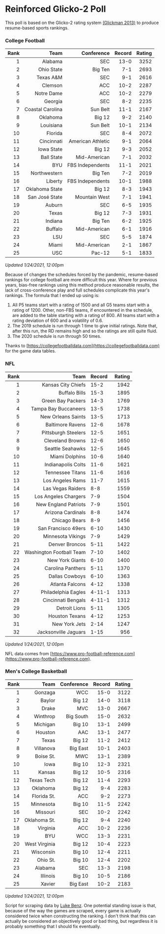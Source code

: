 # Reinforced Glicko-2 Poll

This poll is based on the Glicko-2 rating system [\(Glickman 2013\)](http://glicko.net/glicko/glicko2.pdf) to produce resume-based sports rankings.

### College Football
| Rank  | Team                 | Conference           | Record   | Rating |
| ---:  | ---:                 | ---:                 | ---:     | ---:   |
| 1     | Alabama              | SEC                  | 13-0     | 3252   |
| 2     | Ohio State           | Big Ten              | 7-1      | 2693   |
| 3     | Texas A&M            | SEC                  | 9-1      | 2616   |
| 4     | Clemson              | ACC                  | 10-2     | 2287   |
| 5     | Notre Dame           | ACC			      | 10-2     | 2279   |
| 6     | Georgia              | SEC                  | 8-2      | 2235   |
| 7     | Coastal Carolina     | Sun Belt             | 11-1     | 2167   |
| 8     | Oklahoma             | Big 12               | 9-2      | 2140   |
| 9     | Louisiana            | Sun Belt             | 10-1     | 2134   |
| 10    | Florida              | SEC                  | 8-4      | 2072   |
| 11    | Cincinnati           | American Athletic    | 9-1      | 2064   |
| 12    | Iowa State           | Big 12               | 9-3      | 2052   |
| 13    | Ball State           | Mid-American         | 7-1      | 2032   |
| 14    | BYU                  | FBS Independents     | 11-1     | 2021   |
| 15    | Northwestern         | Big Ten              | 7-2      | 2019   |
| 16    | Liberty              | FBS Independents     | 10-1     | 1988   |
| 17    | Oklahoma State       | Big 12               | 8-3      | 1943   |
| 18    | San José State       | Mountain West        | 7-1      | 1941   |
| 19    | Auburn               | SEC                  | 6-5      | 1935   |
| 20    | Texas                | Big 12               | 7-3      | 1931   |
| 21    | Indiana              | Big Ten              | 6-2      | 1925   |
| 22    | Buffalo              | Mid-American         | 6-1      | 1916   |
| 23    | LSU                  | SEC                  | 5-5      | 1874   |
| 24    | Miami		           | Mid-American         | 2-1      | 1867   |
| 25    | USC                  | Pac-12               | 5-1      | 1833   |
_Updated 1/24/2021, 12:00pm_

Because of changes the schedules forced by the pandemic, resume-based rankings for college football are more difficult this year. Where for previous years, bias-free rankings using this method produce reasonable results, the lack of cross-conference play and full schedules complicate this year's rankings. The formula that I ended up using is:

1. All P5 teams start with a rating of 1500 and all G5 teams start with a rating of 1200. Other, non-FBS teams, if encountered in the schedule, are added to the table starting with a rating of 800. All teams start with a rating deviation of 600 and a volatility of 0.6.
2. The 2019 schedule is run through 1 time to give initial ratings. Note that, after this run, the RD remains high and so the ratings are still quite fluid.
3. The 2020 schedule is run through 50 times.

Thanks to [https://collegefootballdata.com](https://collegefootballdata.com) for the game data tables.

### NFL
| Rank  | Team                       | Record   | Rating |
| ---:  | ---:                       | :---     | ---:   |
| 1     | Kansas City Chiefs         | 15-2     | 1942   |
| 2     | Buffalo Bills              | 15-3     | 1895   |
| 3     | Green Bay Packers          | 14-3     | 1769   |
| 4     | Tampa Bay Buccaneers       | 13-5     | 1738   |
| 5     | New Orleans Saints         | 13-5     | 1713   |
| 6     | Baltimore Ravens           | 12-6     | 1678   |
| 7     | Pittsburgh Steelers        | 12-5     | 1651   |
| 8     | Cleveland Browns           | 12-6     | 1650   |
| 9     | Seattle Seahawks           | 12-5     | 1645   |
| 10    | Miami Dolphins             | 10-6     | 1640   |
| 11    | Indianapolis Colts         | 11-6     | 1621   |
| 12    | Tennessee Titans           | 11-6     | 1616   |
| 13    | Los Angeles Rams           | 11-7     | 1615   |
| 14    | Las Vegas Raiders          | 8-8      | 1559   |
| 15    | Los Angeles Chargers       | 7-9      | 1504   |
| 16    | New England Patriots       | 7-9      | 1501   |
| 17    | Arizona Cardinals          | 8-8      | 1474   |
| 18    | Chicago Bears              | 8-9      | 1456   |
| 19    | San Francisco 49ers        | 6-10     | 1430   |
| 20    | Minnesota Vikings          | 7-9      | 1429   |
| 21    | Denver Broncos             | 5-11     | 1422   |
| 22    | Washington Football Team   | 7-10     | 1402   |
| 23    | New York Giants            | 6-10     | 1400   |
| 24    | Carolina Panthers          | 5-11     | 1370   |
| 25    | Dallas Cowboys             | 6-10     | 1363   |
| 26    | Atlanta Falcons            | 4-12     | 1338   |
| 27    | Philadelphia Eagles        | 4-11-1   | 1313   |
| 28    | Cincinnati Bengals         | 4-11-1   | 1312   |
| 29    | Detroit Lions              | 5-11     | 1305   |
| 30    | Houston Texans             | 4-12     | 1253   |
| 31    | New York Jets              | 2-14     | 1247   |
| 32    | Jacksonville Jaguars       | 1-15     | 956    |
_Updated 1/24/2021, 12:00pm_

NFL data comes from [https://www.pro-football-reference.com](https://www.pro-football-reference.com).

### Men's College Basketball
| Rank  | Team                 | Conference | Record   | Rating |
| ---:  | ---:                 | ---:       | ---:     | ---:   |
| 1     | Gonzaga              | WCC        | 15-0     | 3122   |
| 2     | Baylor               | Big 12     | 14-0     | 3118   |
| 3     | Drake                | MVC        | 13-0     | 2667   |
| 4     | Winthrop             | Big South  | 15-0     | 2632   |
| 5     | Michigan             | Big 10     | 13-1     | 2499   |
| 6     | Houston              | AAC        | 13-1     | 2477   |
| 7     | Texas                | Big 12     | 11-2     | 2412   |
| 8     | Villanova            | Big East   | 10-1     | 2403   |
| 9     | Boise St.            | MWC        | 13-1     | 2389   |
| 10    | Iowa                 | Big 10     | 12-3     | 2321   |
| 11    | Kansas               | Big 12     | 10-5     | 2316   |
| 12    | Texas Tech           | Big 12     | 11-4     | 2293   |
| 13    | Oklahoma             | Big 12     | 9-4      | 2283   |
| 14    | Florida St.          | ACC        | 9-2      | 2273   |
| 15    | Minnesota            | Big 10     | 11-5     | 2242   |
| 16    | Missouri             | SEC        | 10-2     | 2242   |
| 17    | Oklahoma St.         | Big 12     | 9-4      | 2240   |
| 18    | Virginia             | ACC        | 10-2     | 2236   |
| 19    | BYU                  | WCC        | 13-3     | 2231   |
| 20    | West Virginia        | Big 12     | 10-4     | 2223   |
| 21    | Wisconsin            | Big 10     | 12-4     | 2211   |
| 22    | Ohio St.             | Big 10     | 12-4     | 2202   |
| 23    | Alabama              | SEC        | 13-3     | 2198   |
| 24    | Illinois             | Big 10     | 10-5     | 2186   |
| 25    | Xavier               | Big East   | 10-2     | 2183   |
_Updated 1/24/2021, 12:00pm_

Script for scraping data by [Luke Benz](https://github.com/lbenz730/NCAA_Hoops).
One potential standing issue is that, because of the way the games are scraped, every game is actually considered twice when constructing the ranking. I don't think that this can actually be considered an objectively good or bad thing, but regardless it is probably something that I should fix eventually.
